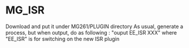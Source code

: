 # MG_ISR
Download and put it under MG261/PLUGIN directory
As usual, generate a process, but when output, do as following :  "ouput EE_ISR XXX"
where "EE_ISR" is for switching on the new ISR plugin
